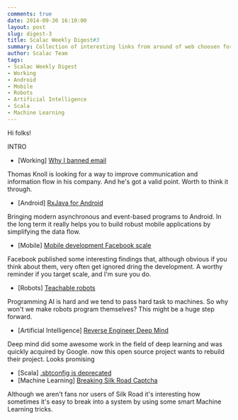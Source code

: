 ```yaml
---
comments: true
date: 2014-09-30 16:10:00
layout: post
slug: digest-3
title: Scalac Weekly Digest#3
summary: Collection of interesting links from around of web choosen for you by scalac team
author: Scalac Team
tags:
- Scalac Weekly Digest
- Working
- Android
- Mobile
- Robots
- Artificial Intelligence
- Scala
- Machine Learning
---
```


Hi folks! 

INTRO

* \[Working\] [Why I banned email](https://medium.com/life-at-primeloop/putting-email-in-its-place-27757946d9fe)

Thomas Knoll is looking for a way to improve communication and information flow in his company. And he's got a valid point. Worth to think it through. 

* \[Android\] [RxJava for Android](http://blog.danlew.net/2014/09/15/grokking-rxjava-part-1/)

Bringing modern asynchronous and event-based programs to Android. In the long term it really helps you to build robust mobile applications by simplifying the data flow. 

* \[Mobile\] [Mobile development Facebook scale](http://highscalability.com/blog/2014/9/22/how-facebook-makes-mobile-work-at-scale-for-all-phones-on-al.html)

Facebook published some interesting findings that, although obvious if you think about them, very often get ignored dring the development. A worthy reminder if you target scale, and I'm sure you do. 

* \[Robots\] [Teachable robots](http://www.technologyreview.com/news/530871/robots-that-learn-through-repetition-not-programming/)

Programming AI is hard and we tend to pass hard task to machines. So why won't we make robots program themselves? This might be a huge step forward.

* \[Artificial Intelligence\] [Reverse Engineer Deep Mind](http://robohub.org/artificial-general-intelligence-that-plays-atari-video-games-how-did-deepmind-do-it/)

Deep mind did some awesome work in the field of deep learning and was quickly acquired by Google. now this open source project wants to rebuild their project. Looks promising

* \[Scala\] [.sbtconfig is deprecated](https://medium.com/@jan______/sbtconfig-is-deprecated-650d6ff10236)
* \[Machine Learning\] [Breaking Silk Road Captcha](https://github.com/mieko/sr-captcha)
 
Although we aren't fans nor users of Silk Road it's interesting how sometimes it's easy to break into a system by using some smart Machine Learning tricks.
